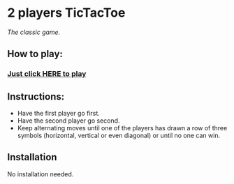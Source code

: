 # 2 players TicTacToe
_The classic game._

## How to play:
### [Just click HERE to play]

## Instructions:
- Have the first player go first. 
- Have the second player go second.
- Keep alternating moves until one of the players has drawn a row of three symbols (horizontal, vertical or even diagonal) or until no one can win.

## Installation

No installation needed.

[//]: # (These are reference links used in the body of this note and get stripped out when the markdown processor does its job. There is no need to format nicely because it shouldn't be seen. Thanks SO - http://stackoverflow.com/questions/4823468/store-comments-in-markdown-syntax)
   [Just click HERE to play]: <https://callapa1.github.io/tictactoe/>
